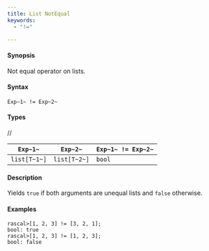 ```yaml
---
title: List NotEqual
keywords:
  - "!="

---
```


#### Synopsis

Not equal operator on lists.

#### Syntax

`Exp~1~ != Exp~2~`

#### Types

//

| `Exp~1~`     |  `Exp~2~`     | `Exp~1~ != Exp~2~`  |
| --- | --- | --- |
| `list[T~1~]` |  `list[T~2~]` | `bool`                |

#### Description

Yields `true` if both arguments are unequal lists and `false` otherwise.

#### Examples

```rascal-shell 
rascal>[1, 2, 3] != [3, 2, 1];
bool: true
rascal>[1, 2, 3] != [1, 2, 3];
bool: false
```

